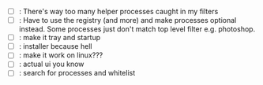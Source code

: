 - [ ] : There's way too many helper processes caught in my filters
- [ ] : Have to use the registry (and more) and make processes optional instead. Some processes just don't match top level filter e.g. photoshop.
- [ ] : make it tray and startup
- [ ] : installer because hell
- [ ] : make it work on linux???
- [ ] : actual ui you know
- [ ] : search for processes and whitelist
